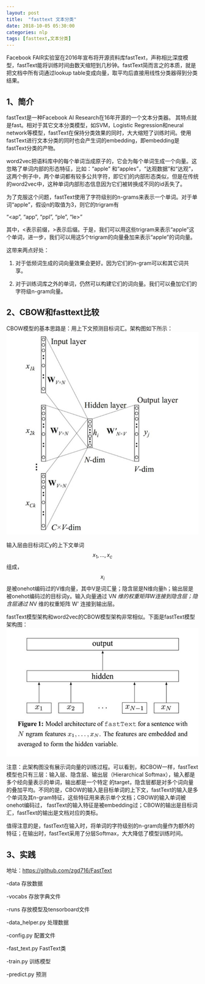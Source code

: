 ```yaml
---
layout: post
title:  "fasttext 文本分类"
date: 2018-10-05 05:30:00
categories: nlp
tags: [fasttext,文本分类]
---
```

<!-- 数学公式 -->
<script src="https://cdn.mathjax.org/mathjax/latest/MathJax.js?config=TeX-AMS-MML_HTMLorMML" type="text/javascript"></script>
<script type="text/x-mathjax-config">
  MathJax.Hub.Config({
    tex2jax: {
      skipTags: ['script', 'noscript', 'style', 'textarea', 'pre'],
      inlineMath: [['$','$']]
    }
  });
</script>

Facebook FAIR实验室在2016年宣布将开源资料库fastText，声称相比深度模型，fastText能将训练时间由数天缩短到几秒钟。fastText简而言之的本质，就是把文档中所有词通过lookup table变成向量，取平均后直接用线性分类器得到分类结果。<!-- more -->

##  1、简介

fastText是一种Facebook AI Research在16年开源的一个文本分类器。 其特点就是fast。相对于其它文本分类模型，如SVM，Logistic Regression和neural network等模型，fastText在保持分类效果的同时，大大缩短了训练时间。使用fastText进行文本分类的同时也会产生词的embedding，即embedding是fastText分类的产物。

word2vec把语料库中的每个单词当成原子的，它会为每个单词生成一个向量。这忽略了单词内部的形态特征，比如：“apple” 和“apples”，“达观数据”和“达观”，这两个例子中，两个单词都有较多公共字符，即它们的内部形态类似，但是在传统的word2vec中，这种单词内部形态信息因为它们被转换成不同的id丢失了。

为了克服这个问题，fastText使用了字符级别的n-grams来表示一个单词。对于单词“apple”，假设n的取值为3，则它的trigram有

“<ap”, “app”, “ppl”, “ple”, “le>”

其中，<表示前缀，>表示后缀。于是，我们可以用这些trigram来表示“apple”这个单词，进一步，我们可以用这5个trigram的向量叠加来表示“apple”的词向量。

这带来两点好处：

1. 对于低频词生成的词向量效果会更好。因为它们的n-gram可以和其它词共享。

2. 对于训练词库之外的单词，仍然可以构建它们的词向量。我们可以叠加它们的字符级n-gram向量。

##  2、CBOW和fasttext比较

CBOW模型的基本思路是：用上下文预测目标词汇。架构图如下所示：
<img src='/imgs/fasttext/fasttext_cbow.jpg'>

输入层由目标词汇y的上下文单词$${x_{1},...,x_{c}}$$组成，$$ x_{i} $$ 是被onehot编码过的V维向量，其中V是词汇量；隐含层是N维向量h；输出层是被onehot编码过的目标词y。输入向量通过 V*N 维的权重矩阵W连接到隐含层；隐含层通过 N*V 维的权重矩阵 W' 连接到输出层。


fastText模型架构和word2vec的CBOW模型架构非常相似。下面是fastText模型架构图：
<img src='/imgs/fasttext/fasttext_structure.jpg'>

注意：此架构图没有展示词向量的训练过程。可以看到，和CBOW一样，fastText模型也只有三层：输入层、隐含层、输出层（Hierarchical Softmax），输入都是多个经向量表示的单词，输出都是一个特定
的target，隐含层都是对多个词向量的叠加平均。不同的是，CBOW的输入是目标单词的上下文，fastText的输入是多个单词及其n-gram特征，这些特征用来表示单个文档；CBOW的输入单词被onehot编码过，
fastText的输入特征是被embedding过；CBOW的输出是目标词汇，fastText的输出是文档对应的类标。


值得注意的是，fastText在输入时，将单词的字符级别的n-gram向量作为额外的特征；在输出时，fastText采用了分层Softmax，大大降低了模型训练时间。

##  3、实践

地址：https://github.com/zgd716/FastText

-data    存放数据

-vocabs  存放字典文件

-runs    存放模型及tensorboard文件

-data_helper.py   处理数据

-config.py        配置文件

-fast_text.py     FastText类

-train.py         训练模型

-predict.py       预测
